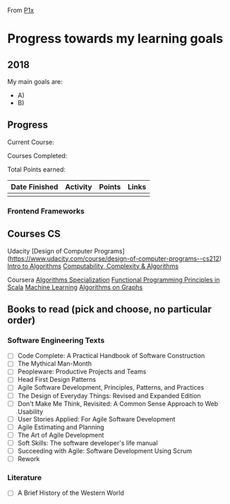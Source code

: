 From [P1x](https://github.com/P1xt/p1xt-progress)

# Progress towards my learning goals

## 2018

My  main goals are:
* A)
* B)

## Progress

Current Course:

Courses Completed:  

Total Points earned:


| Date Finished | Activity | Points | Links |
| ------------- | -------- | ------ | ----- |
|               |          |        |       |


### Frontend Frameworks

## Courses CS

Udacity
[Design of Computer Programs] (https://www.udacity.com/course/design-of-computer-programs--cs212)
[Intro to Algorithms](https://www.udacity.com/course/intro-to-algorithms--cs215)
[Computability, Complexity & Algorithms](https://www.udacity.com/course/computability-complexity-algorithms--ud061)

Coursera
[Algorithms Specialization](https://www.coursera.org/specializations/algorithms)
[Functional Programming Principles in Scala](https://www.coursera.org/learn/progfun1)
[Machine Learning](https://www.coursera.org/learn/machine-learning)
[Algorithms on Graphs](https://www.coursera.org/learn/algorithms-on-graphs)

## Books to read (pick and choose, no particular order)

### Software Engineering Texts

* [ ] Code Complete: A Practical Handbook of Software Construction
* [ ] The Mythical Man-Month
* [ ] Peopleware: Productive Projects and Teams
* [ ] Head First Design Patterns
* [ ] Agile Software Development, Principles, Patterns, and Practices
* [ ] The Design of Everyday Things: Revised and Expanded Edition
* [ ] Don't Make Me Think, Revisited: A Common Sense Approach to Web Usability
* [ ] User Stories Applied: For Agile Software Development
* [ ] Agile Estimating and Planning
* [ ] The Art of Agile Development
* [ ] Soft Skills: The software developer's life manual
* [ ] Succeeding with Agile: Software Development Using Scrum
* [ ] Rework

### Literature

* [ ] A Brief History of the Western World
